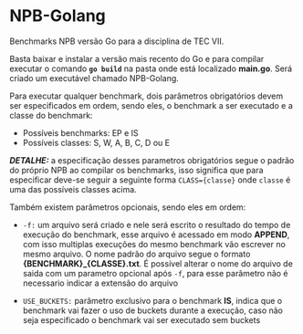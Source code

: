 # NPB-Golang
Benchmarks NPB versão Go para a disciplina de TEC VII.

Basta baixar e instalar a versão mais recento do Go e para compilar executar o comando **`go build`** na pasta onde está localizado **main.go**. Será criado um executável chamado NPB-Golang.

Para executar qualquer benchmark, dois parâmetros obrigatórios devem ser especificados em ordem, sendo eles, o benchmark a ser executado e a classe do benchmark:

* Possíveis benchmarks: EP e IS
* Possíveis classes: S, W, A, B, C, D ou E

**_DETALHE:_** a especificação desses parametros obrigatórios segue o padrão do próprio NPB ao compilar os benchmarks, isso significa que para especificar deve-se seguir a seguinte forma `CLASS={classe}` onde `classe` é uma das possíveis classes acima.

Também existem parâmetros opcionais, sendo eles em ordem:

* `-f:` um arquivo será criado e nele será escrito o resultado do tempo de execução do benchmark, esse arquivo é acessado em modo **APPEND**, com isso multiplas execuções do mesmo benchmark vão escrever no mesmo arquivo. O nome padrão do arquivo segue o formato **{BENCHMARK}_{CLASSE}.txt**. É possível alterar o nome do arquivo de saida com um parametro opcional após `-f`, para esse parâmetro não é necessario indicar a extensão do arquivo

* `USE_BUCKETS:` parâmetro exclusivo para o benchmark **IS**, indica que o benchmark vai fazer o uso de buckets durante a execução, caso não seja especificado o benchmark vai ser executado sem buckets
